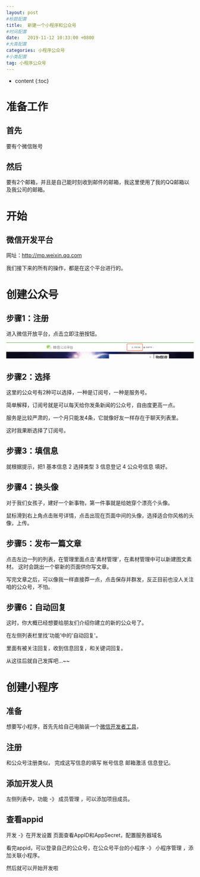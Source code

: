 ```yaml
---
layout: post
#标题配置
title:  新建一个小程序和公众号
#时间配置
date:   2019-11-12 10:33:00 +0800
#大类配置
categories: 小程序公众号
#小类配置
tag: 小程序公众号
---
```


* content
{:toc}

准备工作
======
首先
----
要有个微信账号

然后
----
要有2个邮箱，并且是自己能时刻收到邮件的邮箱，我这里使用了我的QQ邮箱以及我公司的邮箱。

开始
======

微信开发平台
-----
网址：http://mp.weixin.qq.com

我们接下来的所有的操作，都是在这个平台进行的。

创建公众号
======

步骤1：注册
---
进入微信开放平台，点击立即注册按钮。

![立即注册](https://raw.githubusercontent.com/Sallyfafafa/Sallyfafafa.github.io/master/images/wx立即注册.png)


步骤2：选择
-----
这里的公众号有2种可以选择，一种是订阅号，一种是服务号。

简单解释，订阅号就是可以每天给你发条新闻的公众号，自由度更高一点。

服务是比较严肃的，一个月只能发4条，它就像好友一样存在于聊天列表里。

这时我果断选择了订阅号。

步骤3：填信息
-----
就根据提示，把1 基本信息  2 选择类型  3 信息登记  4 公众号信息 填好。

步骤4：换头像
----
对于我们女孩子，建好一个新事物，第一件事就是给她穿个漂亮个头像。

鼠标滑到右上角点击账号详情，点击出现在页面中间的头像，选择适合你风格的头像，上传。

步骤5：发布一篇文章
-----
点击左边一列的列表，在管理里面点击'素材管理'，在素材管理中可以新建图文素材。
这时会跳出一个崭新的页面供你写文章。

写完文章之后，可以像我一样直接莽一点，点击保存并群发，反正目前也没人关注咱的公众号，不怕。

步骤6：自动回复
-----
这时，你大概已经想要给朋友们介绍你建立的新的公众号了。

在左侧列表栏里找'功能’中的'自动回复'。

里面有被关注回复，收到信息回复，和关键词回复。

从这往后就自己发挥吧...~~

创建小程序
======

准备
-----
想要写小程序，首先先给自己电脑装一个[微信开发者工具](https://developers.weixin.qq.com/miniprogram/dev/devtools/download.html)，

注册
----
和公众号注册类似， 完成这写信息的填写 帐号信息   邮箱激活   信息登记。

添加开发人员
----
左侧列表中，功能  -》  成员管理 ，可以添加项目成员。

查看appid
-----

开发 -》在开发设置 页面查看AppID和AppSecret，配置服务器域名

看完appid，可以登录自己的公众号，在公众号平台的小程序 -》 小程序管理 ，添加关联小程序。

然后就可以开始开发啦
